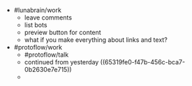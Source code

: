 - #lunabrain/work
	- leave comments
	- list bots
	- preview button for content
	- what if you make everything about links and text?
- #protoflow/work
	- #protoflow/talk
	- continued from yesterday ((65319fe0-f47b-456c-bca7-0b2630e7e715))
	-